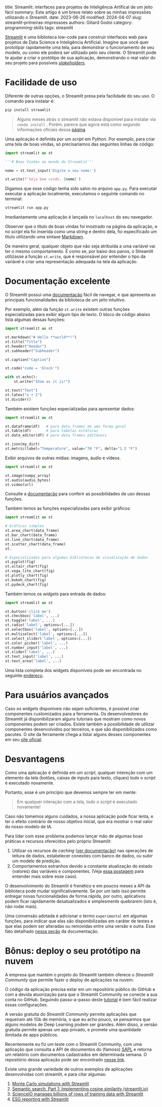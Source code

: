 title: Streamlit: interfaces para projetos de Inteligência Artifical de um jeito fácil
summary: Este artigo é um breve relato sobre as minhas impressões utilizando o Streamlit.
date: 2023-06-26
modified: 2024-04-07
slug: streamlit-primeiras-impressoes
authors: Giliard Godoi
category: programming-skills
tags: streamlit


[Streamlit](https://streamlit.io/) é uma biblioteca low-code para construir interfaces web para projetos de Data Science e Inteligência Artificial.
Imagine que você quer prototipar rapidamente uma tela, para demonstrar o funcionamento de seu modelo, ou como ele poderá ser utilizado pelo seu cliente.
O Streamlit pode te ajudar a criar o protótipo de sua aplicação, demonstrando o real valor do seu projeto para possíveis [*stakeholders*](https://pt.wikipedia.org/wiki/Stakeholder).

# Facilidade de uso

Diferente de outras opções, o Streamlit presa pela facilidade do seu uso.
O comando para instalar é:

```bash
pip install streamlit
```

> Alguns meses atrás o streamlit não estava disponível para instalar via  `conda install` . Porém, parece que agora está como segundo informações oficiais dessa [página](https://anaconda.org/conda-forge/streamlit).


Uma aplicação é definida por um *script* em Python.
Por exemplo, para criar uma tela de boas vindas, só precisaríamos das seguintes linhas de código:

```python
import streamlit as st

'''# Boas Vindas ao mundo do Streamlit'''

nome = st.text_input('Digite o seu nome:')

st.write(f'Seja bem vindo, {nome}')
```

Digamos que esse código tenha sido salvo no arquivo `app.py`. Para executar executar a aplicação localmente, executamos o seguinte comando no terminal:
```bash
streamlit run app.py
```

Imediantamente uma aplicação é lançada no `localhost` do seu navegador.

Observer que o título de boas vindas foi mostrado na página da aplicação, e no *script* ela foi inserida como uma *string* e dentro dela, foi específicado um título utilizando uma sintaxe [Markdown](https://pt.wikipedia.org/wiki/Markdown).

De maneira geral, qualquer objeto que não seja atribuída a uma variável vai ter o mesmo comportamento.
É como se, por baixo dos panos, o Streamlit utilizasse a função `st.write`, que é responsável por entender o tipo da variável e criar uma representação adequada na tela da aplicação.

# Documentação excelente

O Streamlit possui uma [documentação](https://docs.streamlit.io/) fácil de navegar, e que apresenta as principais funcionalidades da biblioteca de um jeito intuitivo.

Por exemplo, além da função `st.write` existem outras funções especializadas para exibir algum tipo de texto.
O bloco de código abaixo lista algumas dessas funções:
```python
import streamlit as st

st.markdown("# Hello **world**!")
st.title("Title")
st.header("Header")
st.subheader("Subheader")

st.caption("Caption")

st.code("code = 'block'")

with st.echo():
    st.write("Show as it is!")

st.text("Text")
st.latex("x + 2")
st.divider()
```

Também existem funções especializadas para apresentar dados:
```python
import streamlit as st

st.dataframe(df)   # para data frames de uma forma geral
st.table(df)       # para tabelas estáticas
st.data_editor(df) # para data frames editáveis

st.json(my_dict)
st.metric(label="Temperature", value="70 °F", delta="1.2 °F")

```

Exibir arquivos de outras mídias: imagens, áudio e vídeos.
```python
import streamlit as st

st.image(numpy_array)
st.audio(audio_bytes)
st.video(url)
```
Consulte a [documentação](https://docs.streamlit.io/develop/api-reference/media) para conferir as possibilidades de uso dessas funções.

Também temos as funções especializadas para exibir gráficos:
```python
import streamlit as st

# Gráficos simples
st.area_chart(data_frame)
st.bar_chart(data_frame)
st.line_chart(data_frame)
st.scatter_chart(data_frame)
st.

# Especializadas para algumas bibliotecas de visualização de dados
st.pyplot(fig)
st.altair_chart(fig)
st.vega_lite_chart(fig)
st.plotly_chart(fig)
st.bokeh_chart(fig)
st.pydeck_chart(fig)
```

Também temos os *widgets* para entrada de dados:
```python
import streamlit as st

st.button('click me')
st.checkbox('label', ...)
st.toggle('label', ...)
st.radio('label', options=[...])
st.selectbox('label', options=[...])
st.multiselect('label', options=[...])
st.select_slider('label', options=[...])
st.color_picker('label', ...)
st.number_input('label', ...)
st.slider('label', ...)
st.text_input('label', ...)
st.text_area('label', ...)
```

Uma lista completa dos widgets disponíveis pode ser encontrada no seguinte [endereço](https://docs.streamlit.io/library/api-reference/widgets).

# Para usuários avançados

Caso os widgets disponíveis não sejam suficientes, é possível criar componentes customizados para a ferramenta.
Os desenvolvedores do Streamlit já disponibilizaram alguns tutoriais que mostram como novos componentes podem ser criados.
Existe também a possibilidade de utilizar componentes desenvolvidos por terceiros, e que são disponibilizados como pacotes.
O site da ferramente chega a listar alguns desses componentes em seu [site oficial](https://streamlit.io/components).

# Desvantagens

Como uma aplicação é definida em um *script*, qualquer intereção com um elemento da tela (botões, caixas de *inputs* para texto, cliques) todo o *script* é executado novamente.

Portanto, esse é um princípio que devemos sempre ter em mente:
> Em qualquer interação com a tela, todo o *script* é executado novamente!

Caso não tomemos alguns cuidados, a nossa aplicação pode ficar lenta, e ter o efeito contrário de nosso objetivo inicial, que era mostrar o real valor do nosso modelo de IA.

Para lidar com esse problema podemos lançar mão de algumas boas práticas e recursos oferecidos pelo próprio Streamlit:

1. Utilizar os recursos de *caching* ([ver documentação](https://docs.streamlit.io/library/advanced-features/caching)) nas operações de leitura de dados, estabelecer conexões com banco de dados, ou subir um modelo de predição.
2. Comportamentos estranhos devido a constante atualização do estado (valores) das variáveis e componentes. (Veja [essa postagem](https://docs.streamlit.io/library/advanced-features/button-behavior-and-examples) para entender mais sobre esse caso).

O desenvolvimento do Streamlit é frenético e em poucos meses a API da biblioteca pode mudar significativamente.
Se por um lado isso permite entregar novas funcionalidades de forma rápida, por outro, aplicativos podem ficar rapidamente desatualizados e simplesmente quebrarem (isto é, não rodar mais).

Uma convensão adotada é adicionar o termo `experimental` em algumas funções, para indicar que elas são disponibilizadas em caráter de testes e que elas podem ser alteradas ou removidas entre uma versão e outra.
Esse fato detalhado [nessa seção](https://docs.streamlit.io/library/advanced-features/prerelease) da documentação.


# Bônus: deploy o seu protótipo na nuvem

A empresa que mantém o projeto do Streamlit também oferece o *Streamlit Community* que permite fazer o deploy de aplicações na nuvem.

O código da aplicação precisa estar em um repositório público do GitHub e com a devida atuorização para que o Streamlit Community se conecte a sua conta no GitHub. Seguindo passo-a-passo deste [tutorial](https://docs.streamlit.io/streamlit-community-cloud/get-started) é bem fácil realizar essas configurações.

A versão gratuita do *Streamlit Community* permite aplicações que requeiram até 1Gb de memória, o que eu acho pouco, se pensarmos que alguns modelos de Deep Learning podem ser grandes.
Além disso, a versão gratuita permite apenas um app privado, e promete uma quantidade ilimitada de apps públicos.

Recentemente eu fiz um teste com o Streamlit Community, com uma aplicação que consulta a API de documentos do (famoso) [SAPL](https://sapl.santoantoniodaplatina.pr.leg.br/) e retorna um relatório com documentos cadastrados em determinada semana.
O repositório dessa aplicação pode ser encontrado [nesse link](https://github.com/giliardgodoi/streamlit-sapl/blob/main/01_INICIAL.py).

Existe uma grande variedade de outros exemplos de aplicações desenvolvidas com streamlit, e para citar algumas:

1. [Monte Carlo simulations with Streamlit](https://blog.streamlit.io/monte-carlo-simulations-with-streamlit/)
2. [Semantic search, Part 1: Implementing cosine similarity (streamlit.io)](https://blog.streamlit.io/semantic-search-part-1-implementing-cosine-similarity/)
3. [ScienceIO manages billions of rows of training data with Streamlit](https://blog.streamlit.io/scienceio-manages-billions-of-rows-of-training-data-with-streamlit/)
4. [ESG reporting with Streamlit](https://blog.streamlit.io/esg-reporting-with-streamlit/)
